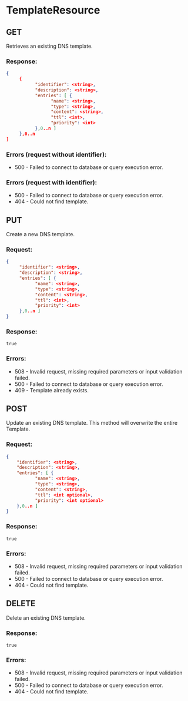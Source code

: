 TemplateResource
================

GET
---


Retrieves an existing DNS template.

### Response: ###

```json
{
     {
           "identifier": <string>,
           "description": <string>,
           "entries": [ {
                 "name": <string>,
                 "type": <string>,
                 "content": <string>,
                 "ttl": <int>,
                 "priority": <int>
           },0..n ]
     },0..n
]
```

### Errors (request without identifier): ###

* 500 - Failed to connect to database or query execution error.

### Errors (request with identifier): ###

* 500 - Failed to connect to database or query execution error.
* 404 - Could not find template.

	 


PUT
---


Create a new DNS template.

### Request: ###

```json
{
     "identifier": <string>,
     "description": <string>,
     "entries": [ {
           "name": <string>,
           "type": <string>,
           "content": <string>,
           "ttl": <int>,
           "priority": <int>
     },0..n ]
}
```

### Response: ###

```
true
```

### Errors: ###

* 508 - Invalid request, missing required parameters or input validation failed.
* 500 - Failed to connect to database or query execution error.
* 409 - Template already exists.

	 


POST
----


Update an existing DNS template. This method will overwrite the entire Template.

### Request: ###

```json
{
    "identifier": <string>,
    "description": <string>,
    "entries": [ {
           "name": <string>,
           "type": <string>,
           "content": <string>,
           "ttl": <int optional>,
           "priority": <int optional>
    },0..n ]
}
```

### Response: ###

```
true
```

### Errors: ###

* 508 - Invalid request, missing required parameters or input validation failed.
* 500 - Failed to connect to database or query execution error.
* 404 - Could not find template.

	 


DELETE
------


Delete an existing DNS template.

### Response: ### 

```
true
```

### Errors: ###

* 508 - Invalid request, missing required parameters or input validation failed.
* 500 - Failed to connect to database or query execution error.
* 404 - Could not find template.

	 


